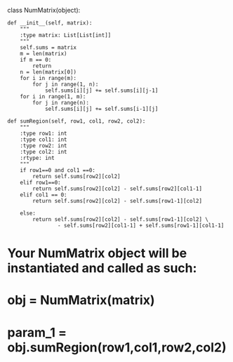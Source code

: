 class NumMatrix(object):

    def __init__(self, matrix):
        """
        :type matrix: List[List[int]]
        """
        self.sums = matrix
        m = len(matrix)
        if m == 0:
            return
        n = len(matrix[0])
        for i in range(m):
            for j in range(1, n):
                self.sums[i][j] += self.sums[i][j-1]
        for i in range(1, m):
            for j in range(n):
                self.sums[i][j] += self.sums[i-1][j]
        
    def sumRegion(self, row1, col1, row2, col2):
        """
        :type row1: int
        :type col1: int
        :type row2: int
        :type col2: int
        :rtype: int
        """
        if row1==0 and col1 ==0:
            return self.sums[row2][col2]
        elif row1==0:
            return self.sums[row2][col2] - self.sums[row2][col1-1] 
        elif col1 == 0:
            return self.sums[row2][col2] - self.sums[row1-1][col2] 
                    
        else:
            return self.sums[row2][col2] - self.sums[row1-1][col2] \
                    - self.sums[row2][col1-1] + self.sums[row1-1][col1-1]
        


# Your NumMatrix object will be instantiated and called as such:
# obj = NumMatrix(matrix)
# param_1 = obj.sumRegion(row1,col1,row2,col2)
